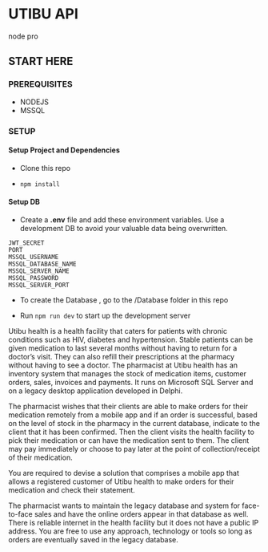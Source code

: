 # UTIBU API

node pro

## START HERE

### PREREQUISITES

- NODEJS
- MSSQL

### SETUP

#### Setup Project and Dependencies

- Clone this repo

- `npm install`

#### Setup DB

- Create a **.env** file and add these environment variables. Use a development DB to avoid your valuable data being overwritten. 

```env
JWT_SECRET
PORT
MSSQL_USERNAME
MSSQL_DATABASE_NAME
MSSQL_SERVER_NAME
MSSQL_PASSWORD
MSSQL_SERVER_PORT

```

- To create the Database , go to the /Database folder in this repo



- Run `npm run dev` to start up the development server


 Utibu health is a health facility that caters for patients with chronic conditions such as HIV, diabetes and hypertension. Stable patients can be given medication to last several months without having to return for a doctor’s visit. They can also refill their prescriptions at the pharmacy without having to see a doctor. The pharmacist at Utibu health has an inventory system that manages the stock of medication items, customer orders, sales, invoices and payments. It runs on Microsoft SQL Server and on a legacy desktop application developed in Delphi.

 

The pharmacist wishes that their clients are able to make orders for their medication remotely from a mobile app and if an order is successful, based on the level of stock in the pharmacy in the current database, indicate to the client that it has been confirmed. Then the client visits the health facility to pick their medication or can have the medication sent to them. The client may pay immediately or choose to pay later at the point of collection/receipt of their medication.

 

You are required to devise a solution that comprises a mobile app that allows a registered customer of Utibu health to make orders for their medication and check their statement. 

 

The pharmacist wants to maintain the legacy database and system for face-to-face sales and have the online orders appear in that database as well. There is reliable internet in the health facility but it does not have a public IP address. You are free to use any approach, technology or tools so long as orders are eventually saved in the legacy database.

 

